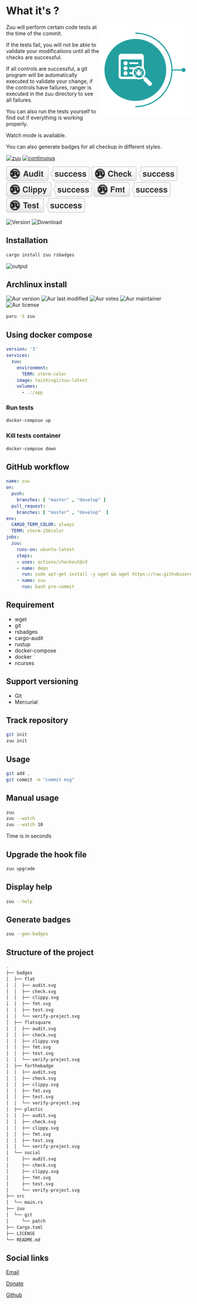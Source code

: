 # What it's ?

<img alt="logo" src="https://raw.githubusercontent.com/taishingi/zuu/master/img/logo.png" title="zuu" align="right" width="250"/>

Zuu will perform certain code tests at the time of the commit. 

If the tests fail, you will not be able to validate your modifications until all the checks are successful.

If all controls are successful, a git program will be automatically executed to validate your change, if the controls have failures, ranger is executed in the zuu directory to see all failures.

You can also run the tests yourself to find out if everything is working properly.

Watch mode is available.

You can also generate badges for all checkup in different styles.

[![zuu](https://github.com/taishingi/zuu/actions/workflows/rust.yml/badge.svg)](https://github.com/taishingi/zuu/actions/workflows/rust.yml)
[![continuous](https://github.com/taishingi/zuu/actions/workflows/continuous.yml/badge.svg)](https://github.com/taishingi/zuu/actions/workflows/continuous.yml)

![audit](https://raw.githubusercontent.com/taishingi/zuu/master/badges/social/audit.svg)
![check](https://raw.githubusercontent.com/taishingi/zuu/master/badges/social/check.svg)
![clippy](https://raw.githubusercontent.com/taishingi/zuu/master/badges/social/clippy.svg)
![format](https://raw.githubusercontent.com/taishingi/zuu/master/badges/social/fmt.svg)
![test](https://raw.githubusercontent.com/taishingi/zuu/master/badges/social/test.svg)

![Version](https://img.shields.io/crates/v/zuu?style=social)
![Download](https://img.shields.io/crates/d/zuu?style=social)

## Installation

```sh
cargo install zuu rsbadges
```

![output](https://raw.githubusercontent.com/taishingi/zuu/master/zuu-8.0.0.gif)

## Archlinux install

![Aur version](https://img.shields.io/aur/version/zuu?style=social "Aur version")
![Aur last modified](https://img.shields.io/aur/last-modified/zuu?style=social "Aur last modified")
![Aur votes](https://img.shields.io/aur/votes/zuu?style=social "Aur votes")
![Aur maintainer](https://img.shields.io/aur/maintainer/zuu?style=social "Aur maintainer")
![Aur license](https://img.shields.io/aur/license/zuu?style=social "Aur license")

```bash
paru -S zuu
```

## Using docker compose

```yaml
version: '3'
services:
  zuu:
    environment:
      TERM: xterm-color
    image: taishingi/zuu:latest
    volumes:
      - .:/app
```

### Run tests

```bash
docker-compose up
```

### Kill tests container

```bash
docker-compose down
```

## GitHub workflow

```yaml
name: zuu
on:
  push:
    branches: [ "master" , "develop" ]
  pull_request:
    branches: [ "master" , "develop"  ]
env:
  CARGO_TERM_COLOR: always
  TERM: xterm-256color
jobs:
  zuu:
    runs-on: ubuntu-latest
    steps:
    - uses: actions/checkout@v3
    - name: deps
      run: sudo apt-get install -y wget && wget https://raw.githubusercontent.com/taishingi/zuu/master/pre-commit
    - name: zuu
      run: bash pre-commit
```



## Requirement

- wget
- git
- rsbadges
- cargo-audit
- rustup
- docker-compose
- docker
- ncurses

## Support versioning

- Git
- Mercurial

## Track repository

```bash
git init
zuu init
```

## Usage

```sh
git add .
git commit -m "commit msg"
```

## Manual usage

```bash
zuu
zuu --watch
zuu --watch 10
```

Time is in seconds

## Upgrade the hook file

```bash
zuu upgrade
```

## Display help

```bash
zuu --help
```

## Generate badges

```bash
zuu --gen-badges
```

## Structure of the project

```bash
.
├── badges
│  ├── flat
│  │  ├── audit.svg
│  │  ├── check.svg
│  │  ├── clippy.svg
│  │  ├── fmt.svg
│  │  ├── test.svg
│  │  └── verify-project.svg
│  ├── flatsquare
│  │  ├── audit.svg
│  │  ├── check.svg
│  │  ├── clippy.svg
│  │  ├── fmt.svg
│  │  ├── test.svg
│  │  └── verify-project.svg
│  ├── forthebadge
│  │  ├── audit.svg
│  │  ├── check.svg
│  │  ├── clippy.svg
│  │  ├── fmt.svg
│  │  ├── test.svg
│  │  └── verify-project.svg
│  ├── plastic
│  │  ├── audit.svg
│  │  ├── check.svg
│  │  ├── clippy.svg
│  │  ├── fmt.svg
│  │  ├── test.svg
│  │  └── verify-project.svg
│  └── social
│     ├── audit.svg
│     ├── check.svg
│     ├── clippy.svg
│     ├── fmt.svg
│     ├── test.svg
│     └── verify-project.svg
├── src
│  └── main.rs
├── zuu
│  └── git
│     └── patch
├── Cargo.toml
├── LICENSE
└── README.md
```

## Social links

[Email](mailto:micieli@vivaldi.net)

[Donate](https://www.paypal.com/donate/?hosted_button_id=D43VUM85PM724)

[Github](https://github.com/taishingi)
